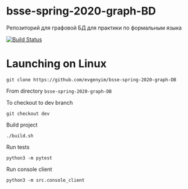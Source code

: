# bsse-spring-2020-graph-BD
Репозиторий для графовой БД для практики по формальным языка

[![Build Status](https://travis-ci.com/evgenyim/bsse-spring-2020-graph-DB.svg?branch=dev)](https://travis-ci.com/evgenyim/bsse-spring-2020-graph-DB)

# Launching on Linux
```
git clone https://github.com/evgenyim/bsse-spring-2020-graph-DB
```
From directory `bsse-spring-2020-graph-DB`

To checkout to dev branch
```
git checkout dev
```
Build project
```
./build.sh
```
Run tests
```
python3 -m pytest
```
Run console client
```
python3 -m src.console_client
```
